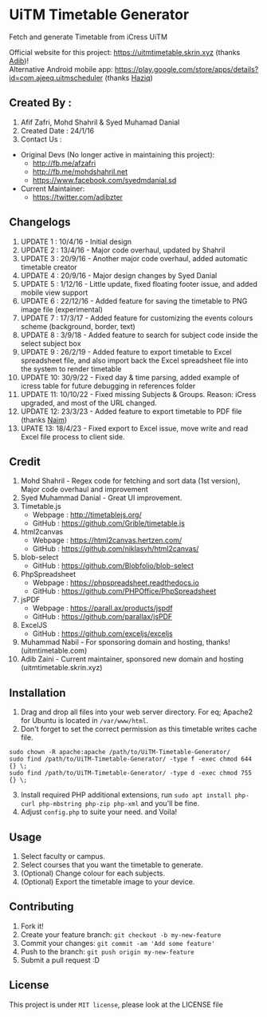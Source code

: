 
# UiTM Timetable Generator
Fetch and generate Timetable from iCress UiTM

Official website for this project: https://uitmtimetable.skrin.xyz (thanks [Adib](https://github.com/ADIBzTER))!  
Alternative Android mobile app: https://play.google.com/store/apps/details?id=com.ajeeq.uitmscheduler (thanks [Haziq](https://github.com/ajeeq))

## Created By :
1. Afif Zafri, Mohd Shahril & Syed Muhamad Danial
2. Created Date : 24/1/16
3. Contact Us :
  - Original Devs (No longer active in maintaining this project):
    - http://fb.me/afzafri
    - http://fb.me/mohdshahril.net
    - https://www.facebook.com/syedmdanial.sd
  - Current Maintainer:
    - https://twitter.com/adibzter

## Changelogs
1. UPDATE 1 : 10/4/16 - Initial design
2. UPDATE 2 : 13/4/16 - Major code overhaul, updated by Shahril
3. UPDATE 3 : 20/9/16 - Another major code overhaul, added automatic timetable creator
4. UPDATE 4 : 20/9/16 - Major design changes by Syed Danial
5. UPDATE 5 : 1/12/16 - Little update, fixed floating footer issue, and added mobile view support
6. UPDATE 6 : 22/12/16 - Added feature for saving the timetable to PNG image file (experimental)
7. UPDATE 7 : 17/3/17 - Added feature for customizing the events colours scheme (background, border, text)
8. UPDATE 8 : 3/9/18 - Added feature to search for subject code inside the select subject box
9. UPDATE 9 : 26/2/19 - Added feature to export timetable to Excel spreadsheet file, and also import back the Excel spreadsheet file into the system to render timetable
10. UPDATE 10: 30/9/22 - Fixed day & time parsing, added example of icress table for future debugging in references folder
11. UPDATE 11: 10/10/22 - Fixed missing Subjects & Groups. Reason: iCress upgraded, and most of the URL changed.
12. UPDATE 12: 23/3/23 - Added feature to export timetable to PDF file (thanks [Naim](https://github.com/naimhasim))
13. UPATE 13: 18/4/23 - Fixed export to Excel issue, move write and read Excel file process to client side.


## Credit
1. Mohd Shahril - Regex code for fetching and sort data (1st version), Major code overhaul and improvement
2. Syed Muhammad Danial - Great UI improvement.
3. Timetable.js
   - Webpage : http://timetablejs.org/
   - GitHub : https://github.com/Grible/timetable.js
4. html2canvas
   - Webpage : https://html2canvas.hertzen.com/
   - GitHub : https://github.com/niklasvh/html2canvas/
5. blob-select
   - GitHub : https://github.com/Blobfolio/blob-select
6. PhpSpreadsheet
   - Webpage : https://phpspreadsheet.readthedocs.io
   - GitHub : https://github.com/PHPOffice/PhpSpreadsheet
7. jsPDF
   - Webpage : https://parall.ax/products/jspdf
   - GitHub : https://github.com/parallax/jsPDF
8. ExcelJS
   - GitHub : https://github.com/exceljs/exceljs
9. Muhammad Nabil - For sponsoring domain and hosting, thanks! (uitmtimetable.com)
10. Adib Zaini - Current maintainer, sponsored new domain and hosting (uitmtimetable.skrin.xyz)

## Installation

1) Drag and drop all files into your web server directory. For eq; Apache2 for Ubuntu is located in `/var/www/html`.
2) Don't forget to set the correct permission as this timetable writes cache file.
  ```
  sudo chown -R apache:apache /path/to/UiTM-Timetable-Generator/
  sudo find /path/to/UiTM-Timetable-Generator/ -type f -exec chmod 644 {} \;
  sudo find /path/to/UiTM-Timetable-Generator/ -type d -exec chmod 755 {} \;
  ```
3) Install required PHP additional extensions, run `sudo apt install php-curl php-mbstring php-zip php-xml` and you'll be fine.
4) Adjust `config.php` to suite your need. and Voila!

## Usage

1. Select faculty or campus.
2. Select courses that you want the timetable to generate.
3. (Optional) Change colour for each subjects.
4. (Optional) Export the timetable image to your device.

## Contributing

1. Fork it!
2. Create your feature branch: `git checkout -b my-new-feature`
3. Commit your changes: `git commit -am 'Add some feature'`
4. Push to the branch: `git push origin my-new-feature`
5. Submit a pull request :D

## License

This project is under ```MIT license```, please look at the LICENSE file
